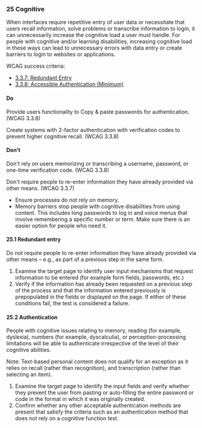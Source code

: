 ### 25 Cognitive

When interfaces require repetitive entry of user data or necessitate that users recall information, solve problems or transcribe information to login, it can unnecessarily increase the cognitive load a user must handle. For people with cognitive and/or learning disabilities, increasing cognitive load in these ways can lead to unnecessary errors with data entry or create barriers to login to websites or applications.

WCAG success criteria:

- [3.3.7: Redundant Entry](https://www.w3.org/WAI/WCAG22/Understanding/redundant-entry.html)
- [3.3.8: Accessible Authentication (Minimum)](https://www.w3.org/WAI/WCAG22/Understanding/accessible-authentication-minimum.html)

#### Do

Provide users functionality to Copy & paste passwords for authentication. (WCAG 3.3.8)

Create systems with 2-factor authentication with verification codes to prevent higher cognitive recall. (WCAG 3.3.8)

#### Don't

Don't rely on users memorizing or transcribing a username, password, or one-time verification code. (WCAG 3.3.8)

Don't require people to re-enter information they have already provided via other means. (WCAG 3.3.7)

- Ensure processes do not rely on memory.
- Memory barriers stop people with cognitive disabilities from using content. This includes long passwords to log in and voice menus that involve remembering a specific number or term. Make sure there is an easier option for people who need it.

#### 25.1 Redundant entry

Do not require people to re-enter information they have already provided via other means – e.g., as part of a previous step in the same form.

1. Examine the target page to identify user input mechanisms that request information to be entered (for example form fields, passwords, etc.)
2. Verify if the information has already been requested on a previous step of the process and that the information entered previously is prepopulated in the fields or displayed on the page. If either of these conditions fail, the test is considered a failure.

#### 25.2 Authentication

People with cognitive issues relating to memory, reading (for example, dyslexia), numbers (for example, dyscalculia), or perception-processing limitations will be able to authenticate irrespective of the level of their cognitive abilities.

Note: Text-based personal content does not qualify for an exception as it relies on recall (rather than recognition), and transcription (rather than selecting an item).

1. Examine the target page to identify the input fields and verify whether they prevent the user from pasting or auto-filling the entire password or code in the format in which it was originally created.
2. Confirm whether any other acceptable authentication methods are present that satisfy the criteria such as an authentication method that does not rely on a cognitive function test.

